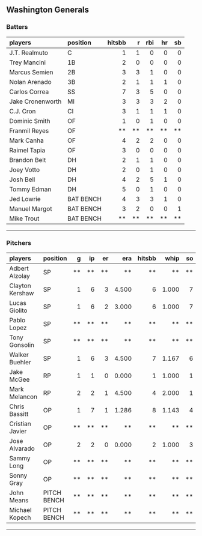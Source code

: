 ## Washington Generals

### Batters

 
|players          |position  | hitsbb|  r| rbi| hr| sb| 
|:----------------|:---------|------:|--:|---:|--:|--:| 
|J.T. Realmuto    |C         |      1|  1|   0|  0|  0| 
|Trey Mancini     |1B        |      2|  0|   0|  0|  0| 
|Marcus Semien    |2B        |      3|  3|   1|  0|  0| 
|Nolan Arenado    |3B        |      2|  1|   1|  1|  0| 
|Carlos Correa    |SS        |      7|  3|   5|  0|  0| 
|Jake Cronenworth |MI        |      3|  3|   3|  2|  0| 
|C.J. Cron        |CI        |      3|  1|   1|  1|  0| 
|Dominic Smith    |OF        |      1|  0|   1|  0|  0| 
|Franmil Reyes    |OF        |     **| **|  **| **| **| 
|Mark Canha       |OF        |      4|  2|   2|  0|  0| 
|Raimel Tapia     |OF        |      3|  0|   0|  0|  0| 
|Brandon Belt     |DH        |      2|  1|   1|  0|  0| 
|Joey Votto       |DH        |      2|  0|   1|  0|  0| 
|Josh Bell        |DH        |      4|  2|   5|  1|  0| 
|Tommy Edman      |DH        |      5|  0|   1|  0|  0| 
|Jed Lowrie       |BAT BENCH |      4|  3|   3|  1|  0| 
|Manuel Margot    |BAT BENCH |      3|  2|   0|  0|  1| 
|Mike Trout       |BAT BENCH |     **| **|  **| **| **| 

* * *

### Pitchers

 
|players         |position    |  g| ip| er|   era| hitsbb|  whip| so|  w| sv| 
|:---------------|:-----------|--:|--:|--:|-----:|------:|-----:|--:|--:|--:| 
|Adbert Alzolay  |SP          | **| **| **|    **|     **|    **| **| **| **| 
|Clayton Kershaw |SP          |  1|  6|  3| 4.500|      6| 1.000|  7|  0|  0| 
|Lucas Giolito   |SP          |  1|  6|  2| 3.000|      6| 1.000|  7|  0|  0| 
|Pablo Lopez     |SP          | **| **| **|    **|     **|    **| **| **| **| 
|Tony Gonsolin   |SP          | **| **| **|    **|     **|    **| **| **| **| 
|Walker Buehler  |SP          |  1|  6|  3| 4.500|      7| 1.167|  6|  0|  0| 
|Jake McGee      |RP          |  1|  1|  0| 0.000|      1| 1.000|  1|  0|  0| 
|Mark Melancon   |RP          |  2|  2|  1| 4.500|      4| 2.000|  1|  0|  2| 
|Chris Bassitt   |OP          |  1|  7|  1| 1.286|      8| 1.143|  4|  1|  0| 
|Cristian Javier |OP          | **| **| **|    **|     **|    **| **| **| **| 
|Jose Alvarado   |OP          |  2|  2|  0| 0.000|      2| 1.000|  3|  0|  0| 
|Sammy Long      |OP          | **| **| **|    **|     **|    **| **| **| **| 
|Sonny Gray      |OP          | **| **| **|    **|     **|    **| **| **| **| 
|John Means      |PITCH BENCH | **| **| **|    **|     **|    **| **| **| **| 
|Michael Kopech  |PITCH BENCH | **| **| **|    **|     **|    **| **| **| **| 


* * *


